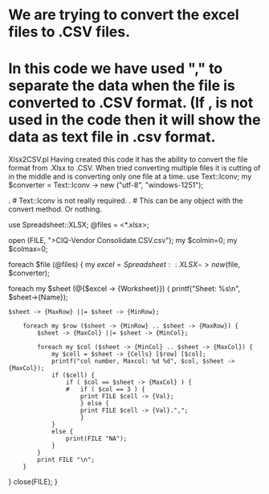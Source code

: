 # We are trying to convert the excel files to .CSV files.
# In this code we have used "," to separate the data when the file is converted to .CSV format. (If , is not used in the code then it will show the data as text file in .csv format.


Xlsx2CSV.pl
Having created this code it has the ability to convert the file format from .Xlsx to .CSV.
When tried converting multiple files it is cutting of in the middle and is converting only one file at a time.
use Text::Iconv;
my $converter = Text::Iconv -> new ("utf-8", "windows-1251");

. # Text::Iconv is not really required.
. # This can be any object with the convert method. Or nothing.

use Spreadsheet::XLSX;
@files = <*.xlsx>; 

open (FILE, ">CIQ-Vendor Consolidate.CSV.csv");
my $colmin=0;
my $colmax=0;

foreach $file (@files) {
my $excel = Spreadsheet::XLSX -> new ($file, $converter);

foreach my $sheet (@{$excel -> {Worksheet}}) {
	printf("Sheet: %s\n", $sheet->{Name});

	$sheet -> {MaxRow} ||= $sheet -> {MinRow};

		foreach my $row ($sheet -> {MinRow} .. $sheet -> {MaxRow}) {
			$sheet -> {MaxCol} ||= $sheet -> {MinCol};
			
			foreach my $col ($sheet -> {MinCol} .. $sheet -> {MaxCol}) {
				my $cell = $sheet -> {Cells} [$row] [$col];
				printf("col number, Maxcol: %d %d", $col, $sheet -> {MaxCol});
				if ($cell) {
					if ( $col == $sheet -> {MaxCol} ) {
					#	if ( $col == 3 ) {
					    print FILE $cell -> {Val};
					    } else {
					    print FILE $cell -> {Val}.",";
					    }
				}
				else {
					print(FILE "NA");	
				}
			}
			print FILE "\n";
		}
}
close(FILE);
}
